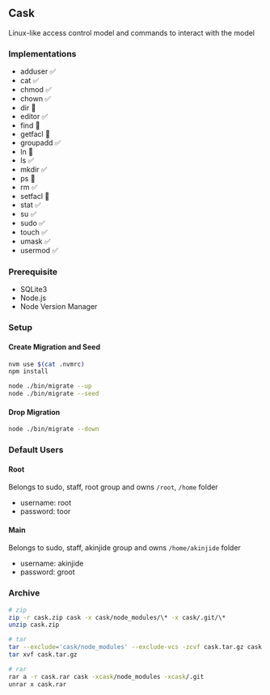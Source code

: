 ## Cask

Linux-like access control model and commands to interact with the model

### Implementations

- adduser ✅
- cat ✅
- chmod ✅
- chown ✅
- dir 🚫
- editor ✅
- find 🚫
- getfacl 🚫
- groupadd ✅
- ln 🚫
- ls ✅
- mkdir ✅
- ps 🚫
- rm ✅
- setfacl 🚫
- stat ✅
- su ✅
- sudo ✅
- touch ✅
- umask ✅
- usermod ✅

### Prerequisite

- SQLite3
- Node.js
- Node Version Manager

### Setup

#### Create Migration and Seed

```bash
nvm use $(cat .nvmrc)
npm install

node ./bin/migrate --up
node ./bin/migrate --seed
```

#### Drop Migration

```bash
node ./bin/migrate --down
```

### Default Users

#### Root

Belongs to sudo, staff, root group and owns `/root`, `/home` folder

- username: root
- password: toor

#### Main

Belongs to sudo, staff, akinjide group and owns `/home/akinjide` folder

- username: akinjide
- password: groot


### Archive

```bash
# zip
zip -r cask.zip cask -x cask/node_modules/\* -x cask/.git/\*
unzip cask.zip

# tar
tar --exclude='cask/node_modules' --exclude-vcs -zcvf cask.tar.gz cask
tar xvf cask.tar.gz

# rar
rar a -r cask.rar cask -xcask/node_modules -xcask/.git
unrar x cask.rar
```
